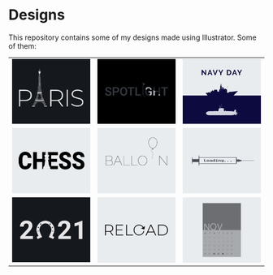 # Designs
This repository contains some of my designs made using Illustrator.
Some of them:
<table>
    <tr>
      <td><img src="2020-12/png/18.12.2020.png"></td>
      <td><img src="2020-11/png/21.11.2020.png"></td>
      <td><img src="2020-12/png/04.12.2020.png"></td>
    </tr>
    <tr>
      <td><img src="2020-11/png/20.11.2020.png"></td>
      <td><img src="2020-11/png/22.11.2020.png"></td>
      <td><img src="2020-11/png/30.11.2020.png"></td>
    </tr>
    <tr>
      <td><img src="2021-01/png/01.01.2021.png"></td>
      <td><img src="2020-11/png/25.11.2020.png"></td>
      <td><img src="2020-11/png/26.11.2020.png"></td>
    </tr>
</table>
